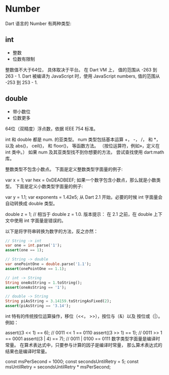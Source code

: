 # Number

Dart 语言的 Number 有两种类型:

## int

- 整数
- 位数有限制

整数值不大于64位， 具体取决于平台。 
在 Dart VM 上， 值的范围从 -263 到 263 - 1. Dart 被编译为 JavaScript 时，使用 JavaScript numbers, 值的范围从 -253 到 253 - 1.

## double

- 带小数位
- 位数更多

64位（双精度）浮点数，依据 IEEE 754 标准。

int 和 double 都是 num. 的亚类型。 num 类型包括基本运算 +， -， /， 和 *， 以及 abs()， ceil()， 和 floor()， 等函数方法。 （按位运算符，例如»，定义在 int 类中。） 如果 num 及其亚类型找不到你想要的方法， 尝试查找使用 dart:math 库。

整数类型不包含小数点。 下面是定义整数类型字面量的例子:

var x = 1;
var hex = 0xDEADBEEF;
如果一个数字包含小数点，那么就是小数类型。 下面是定义小数类型字面量的例子:

var y = 1.1;
var exponents = 1.42e5;
从 Dart 2.1 开始，必要的时候 int 字面量会自动转换成 double 类型。

double z = 1; // 相当于 double z = 1.0.
版本提示： 在 2.1 之前，在 double 上下文中使用 int 字面量是错误的。

以下是将字符串转换为数字的方法，反之亦然：

```dart
// String -> int
var one = int.parse('1');
assert(one == 1);

// String -> double
var onePointOne = double.parse('1.1');
assert(onePointOne == 1.1);

// int -> String
String oneAsString = 1.toString();
assert(oneAsString == '1');

// double -> String
String piAsString = 3.14159.toStringAsFixed(2);
assert(piAsString == '3.14');
```

int 特有的传统按位运算操作，移位（<<， >>），按位与（&）以及 按位或（|）。 例如：

assert((3 << 1) == 6); // 0011 << 1 == 0110
assert((3 >> 1) == 1); // 0011 >> 1 == 0001
assert((3 | 4) == 7); // 0011 | 0100 == 0111
数字类型字面量是编译时常量。 在算术表达式中，只要参与计算的因子是编译时常量， 那么算术表达式的结果也是编译时常量。

const msPerSecond = 1000;
const secondsUntilRetry = 5;
const msUntilRetry = secondsUntilRetry * msPerSecond;